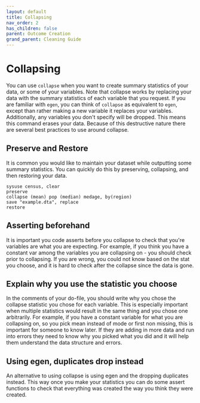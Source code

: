 ```yaml
---
layout: default
title: Collapsing
nav_order: 2
has_children: false
parent: Outcome Creation
grand_parent: Cleaning Guide
---
```


# Collapsing

You can use `collapse` when you want to create summary statistics of your data, or some of your variables. Note that collapse works by replacing your data with the summary statistics of each variable that you request. If you are familiar with `egen`, you can think of `collapse` as equivalent to `egen`, except than rather making a new variable it replaces your variables. Additionally, any variables you don't specify will be dropped. This means this command erases your data. Because of this destructive nature there are several best practices to use around collapse. 

## Preserve and Restore 
It is common you would like to maintain your dataset while outputting some summary statistics. You can quickly do this by preserving, collapsing, and then restoring your data. 

````
sysuse census, clear
preserve
collapse (mean) pop (median) medage, by(region)
save "example.dta", replace
restore 
````

## Asserting beforehand
It is important you code asserts before you collapse to check that you're variables are what you are expecting. For example, if you think you have a constant var among the variables you are collapsing on - you should check prior to collapsing. If you are wrong, you could not know based on the stat you choose, and it is hard to check after the collapse since the data is gone. 

## Explain why you use the statistic you choose 
In the comments of your do-file, you should write why you chose the collapse statistic you chose for each variable. This is especially important when multiple statistics would result in the same thing and you chose one arbitrarily. For example, if you have a constant variable for what you are collapsing on, so you pick mean instead of mode or first non missing, this is important for someone to know later. If they are adding in more data and run into errors they need to know why you picked what you did and it will help them understand the data structure and errors.

## Using egen, duplicates drop instead 
An alternative to using collapse is using egen and the dropping duplicates instead.  This way once you make your statistics you can do some assert functions to check that everything was created the way you think they were created.


